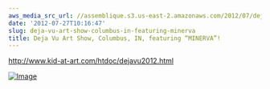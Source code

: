 ```yaml
---
aws_media_src_url: //assemblique.s3.us-east-2.amazonaws.com/2012/07/deja-vu-poster-1.jpg
date: '2012-07-27T10:16:47'
slug: deja-vu-art-show-columbus-in-featuring-minerva
title: Deja Vu Art Show, Columbus, IN, featuring “MINERVA”!
---
```


  

 <http://www.kid-at-art.com/htdoc/dejavu2012.html>

 [![Image](//assemblique.s3.us-east-2.amazonaws.com/2012/07/deja-vu-poster.jpg?w=487)](//assemblique.s3.us-east-2.amazonaws.com/2012/07/deja-vu-poster.jpg)